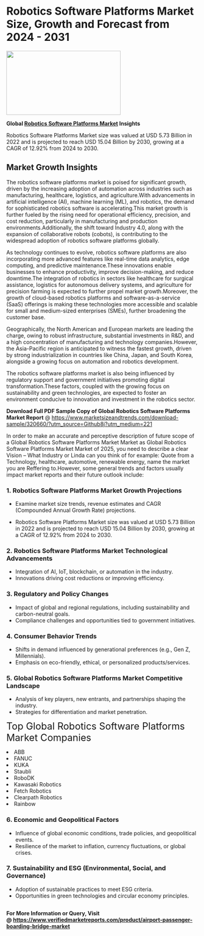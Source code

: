 <H1>Robotics Software Platforms Market Size, Growth and Forecast from 2024 - 2031</H1><img class="aligncenter size-medium wp-image-584254" src="https://thirdeyenews.in/wp-content/uploads/2024/09/Global-Market-Research-300x168.jpeg" alt="" width="300" height="168" /><p><strong>Global&nbsp;<a href="https://www.marketsizeandtrends.com/download-sample/320660/?utm_source=Github8j?utm_medium=221">Robotics Software Platforms Market</a> Insights</strong></p><p>Robotics Software Platforms Market size was valued at USD 5.73 Billion in 2022 and is projected to reach USD 15.04 Billion by 2030, growing at a CAGR of 12.92% from 2024 to 2030.</p><p><h2>Market Growth Insights</h2> <p>The robotics software platforms market is poised for significant growth, driven by the increasing adoption of automation across industries such as manufacturing, healthcare, logistics, and agriculture.With advancements in artificial intelligence (AI), machine learning (ML), and robotics, the demand for sophisticated robotics software is accelerating.This market growth is further fueled by the rising need for operational efficiency, precision, and cost reduction, particularly in manufacturing and production environments.Additionally, the shift toward Industry 4.0, along with the expansion of collaborative robots (cobots), is contributing to the widespread adoption of robotics software platforms globally.</p> <p>As technology continues to evolve, robotics software platforms are also incorporating more advanced features like real-time data analytics, edge computing, and predictive maintenance.These innovations enable businesses to enhance productivity, improve decision-making, and reduce downtime.The integration of robotics in sectors like healthcare for surgical assistance, logistics for autonomous delivery systems, and agriculture for precision farming is expected to further propel market growth.Moreover, the growth of cloud-based robotics platforms and software-as-a-service (SaaS) offerings is making these technologies more accessible and scalable for small and medium-sized enterprises (SMEs), further broadening the customer base.</p> <p>Geographically, the North American and European markets are leading the charge, owing to robust infrastructure, substantial investments in R&D, and a high concentration of manufacturing and technology companies.However, the Asia-Pacific region is anticipated to witness the fastest growth, driven by strong industrialization in countries like China, Japan, and South Korea, alongside a growing focus on automation and robotics development.</p> <p>The robotics software platforms market is also being influenced by regulatory support and government initiatives promoting digital transformation.These factors, coupled with the growing focus on sustainability and green technologies, are expected to foster an environment conducive to innovation and investment in the robotics sector.</p> <p><span class=""><strong>Download Full PDF Sample Copy of Global Robotics Software Platforms Market Report</strong> @ <a href="https://www.marketsizeandtrends.com/download-sample/320660/?utm_source=Github8j?utm_medium=221" target="_blank">https://www.marketsizeandtrends.com/download-sample/320660/?utm_source=Github8j?utm_medium=221</a></span></p><p>In order to make an accurate and perceptive description of future scope of a Global&nbsp;Robotics Software Platforms Market Market as Global&nbsp;Robotics Software Platforms Market Market of 2025, you need to describe a clear Vision &ndash; What Industry or Linda can you think of for example: Quote from a Technology, healthcare, automotive, renewable energy, name the market you are Reffering to.However, some general trends and factors usually impact market reports and their future outlook include:</p><h3>1.&nbsp;<strong>Robotics Software Platforms Market Growth Projections</strong></h3><ul><li>Examine market size trends, revenue estimates and CAGR (Compounded Annual Growth Rate) projections.</li><li><p>Robotics Software Platforms Market size was valued at USD 5.73 Billion in 2022 and is projected to reach USD 15.04 Billion by 2030, growing at a CAGR of 12.92% from 2024 to 2030.</p></li></ul><h3>2.&nbsp;<strong>Robotics Software Platforms Market Technological Advancements</strong></h3><ul><li>Integration of AI, IoT, blockchain, or automation in the industry.</li><li>Innovations driving cost reductions or improving efficiency.</li></ul><h3>3.&nbsp;<strong>Regulatory and Policy Changes</strong></h3><ul><li>Impact of global and regional regulations, including sustainability and carbon-neutral goals.</li><li>Compliance challenges and opportunities tied to government initiatives.</li></ul><h3>4.&nbsp;<strong>Consumer Behavior Trends</strong></h3><ul><li>Shifts in demand influenced by generational preferences (e.g., Gen Z, Millennials).</li><li>Emphasis on eco-friendly, ethical, or personalized products/services.</li></ul><h3>5.&nbsp;<strong>Global Robotics Software Platforms Market Competitive Landscape</strong></h3><ul><li>Analysis of key players, new entrants, and partnerships shaping the industry.</li><li>Strategies for differentiation and market penetration.</li></ul><p data-pm-slice="1 1 []"><span style="color: inherit; font-family: inherit; font-size: 25px;">Top Global Robotics Software Platforms Market Companies</span></p><div class="" data-test-id=""><p><li>ABB</li><li> FANUC</li><li> KUKA</li><li> Staubli</li><li> RoboDK</li><li> Kawasaki Robotics</li><li> Fetch Robotics</li><li> Clearpath Robotics</li><li> Rainbow</li></p></div><h3>6.&nbsp;<strong>Economic and Geopolitical Factors</strong></h3><ul><li>Influence of global economic conditions, trade policies, and geopolitical events.</li><li>Resilience of the market to inflation, currency fluctuations, or global crises.</li></ul><h3>7.&nbsp;<strong>Sustainability and ESG (Environmental, Social, and Governance)</strong></h3><ul><li>Adoption of sustainable practices to meet ESG criteria.</li><li>Opportunities in green technologies and circular economy principles.</li></ul><h2><strong style="font-size: 14px;">For More Information or Query, Visit @&nbsp;</strong><a style="background-color: #ffffff; font-size: 14px;" href="https://www.marketsizeandtrends.com/report/robotics-software-platforms-market/" target="_blank">https://www.verifiedmarketreports.com/product/airport-passenger-boarding-bridge-market</a></h2>